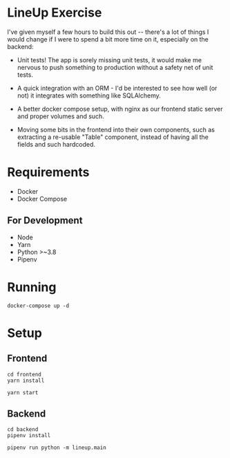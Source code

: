 # LineUp Exercise

I've given myself a few hours to build this out -- there's a lot of things I would change if I were to spend a bit more time on it, especially on the backend:

- Unit tests! The app is sorely missing unit tests, it would make me nervous to push something to production without a safety net of unit tests.

- A quick integration with an ORM - I'd be interested to see how well (or not) it integrates with something like SQLAlchemy.

- A better docker compose setup, with nginx as our frontend static server and proper volumes and such.

- Moving some bits in the frontend into their own components, such as extracting a re-usable "Table" component, instead of having all the fields and such hardcoded.

# Requirements

- Docker
- Docker Compose

## For Development

- Node
- Yarn
- Python >~3.8
- Pipenv

# Running

```
docker-compose up -d
```

# Setup

## Frontend

```
cd frontend
yarn install

yarn start
```

## Backend

```
cd backend
pipenv install

pipenv run python -m lineup.main
```
